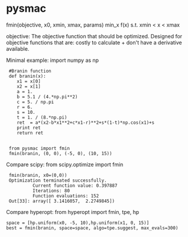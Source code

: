 pysmac
======

fmin(objective, x0, xmin, xmax, params)
    min_x f(x) s.t. xmin < x < xmax

objective: The objective function that should be optimized.
           Designed for objective functions that are:
           costly to calculate + don't have a  derivative available. 

Minimal example:
     import numpy as np

     #Branin function
     def branin(x):
        x1 = x[0]
        x2 = x[1]
        a = 1.
        b = 5.1 / (4.*np.pi**2)
        c = 5. / np.pi
        r = 6.
        s = 10.
        t = 1. / (8.*np.pi)
        ret  = a*(x2-b*x1**2+c*x1-r)**2+s*(1-t)*np.cos(x1)+s
        print ret
        return ret


     from pysmac import fmin
     fmin(branin, (0, 0), (-5, 0), (10, 15))

 Compare scipy:
     from scipy.optimize import fmin

     fmin(branin, x0=(0,0))
     Optimization terminated successfully.
              Current function value: 0.397887
              Iterations: 80
              Function evaluations: 152
     Out[33]: array([ 3.1416057,  2.2749845])

 Compare hyperopt:
    from hyperopt import fmin, tpe, hp

    space = [hp.uniform(x0, -5, 10),hp.uniform(x1, 0, 15)]
    best = fmin(branin, space=space, algo=tpe.suggest, max_evals=300)

